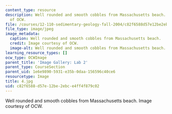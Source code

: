 ```yaml
---
content_type: resource
description: Well rounded and smooth cobbles from Massachusetts beach. Image courtesy
  of OCW.
file: /courses/12-110-sedimentary-geology-fall-2004/c82f6588d57e12be2ebce4ff4f879c02_4.jpg
file_type: image/jpeg
image_metadata:
  caption: Well rounded and smooth cobbles from Massachusetts beach.
  credit: Image courtesy of OCW.
  image-alt: Well rounded and smooth cobbles from Massachusetts beach.
learning_resource_types: []
ocw_type: OCWImage
parent_title: 'Image Gallery: Lab 2'
parent_type: CourseSection
parent_uid: 1e6e9890-5931-e35b-0daa-156596c40ce6
resourcetype: Image
title: 4.jpg
uid: c82f6588-d57e-12be-2ebc-e4ff4f879c02
---
```

Well rounded and smooth cobbles from Massachusetts beach. Image courtesy of OCW.


